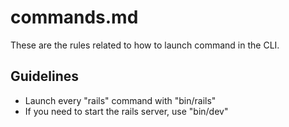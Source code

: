 # commands.md

These are the rules related to how to launch command in the CLI.

## Guidelines

- Launch every "rails" command with "bin/rails"
- If you need to start the rails server, use "bin/dev"
